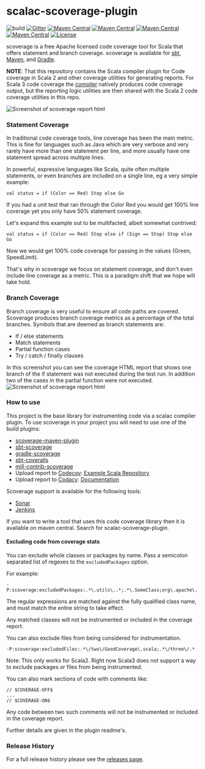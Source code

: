 # scalac-scoverage-plugin

![build](https://github.com/scoverage/scalac-scoverage-plugin/workflows/build/badge.svg)
[![Gitter](https://img.shields.io/gitter/room/scoverage/scoverage.svg)](https://gitter.im/scoverage/scoverage)
[![Maven Central](https://img.shields.io/maven-central/v/org.scoverage/scalac-scoverage-plugin_2.11.12.svg?label=latest%202.11%20Scala%20support%20[2.11.12]%20and%20latest%20version)](http://search.maven.org/#search|ga|1|g%3A%22org.scoverage%22%20AND%20a%3A%22scalac-scoverage-plugin_2.11.12%22)
[![Maven Central](https://img.shields.io/maven-central/v/org.scoverage/scalac-scoverage-plugin_2.12.16.svg?label=2.12%20Scala%20support%20)](http://search.maven.org/#search|ga|1|g%3A%22org.scoverage%22%20AND%20a%3A%22scalac-scoverage-plugin_2.12.16%22)
[![Maven Central](https://img.shields.io/maven-central/v/org.scoverage/scalac-scoverage-plugin_2.13.8.svg?label=2.13%20Scala%20support%20)](http://search.maven.org/#search|ga|1|g%3A%22org.scoverage%22%20AND%20a%3A%22scalac-scoverage-plugin_2.13.8%22)
[![Maven Central](https://img.shields.io/maven-central/v/org.scoverage/scalac-scoverage-domain_3.svg?label=3%20Scala%20support%20)](http://search.maven.org/#search|ga|1|g%3A%22org.scoverage%22%20AND%20a%3A%22scalac-scoverage-domain_3%22)
[![License](http://img.shields.io/:license-Apache%202-red.svg)](http://www.apache.org/licenses/LICENSE-2.0.txt)

scoverage is a free Apache licensed code coverage tool for Scala that offers
statement and branch coverage.  scoverage is available for
[sbt](https://github.com/scoverage/sbt-scoverage),
[Maven](https://github.com/scoverage/scoverage-maven-plugin), and
[Gradle](https://github.com/scoverage/gradle-scoverage).


**NOTE**: That this repository contains the Scala compiler plugin for Code coverage
in Scala 2 and other coverage utilities for generating reports. For Scala 3 code
coverage the [compiler](https://github.com/lampepfl/dotty) natively produces
code coverage output, but the reporting logic utilities are then shared with the
Scala 2 code coverage utilities in this repo.

![Screenshot of scoverage report html](misc/screenshot2.png)

### Statement Coverage

In traditional code coverage tools, line coverage has been the main metric. 
This is fine for languages such as Java which are very verbose and very rarely have more than one
statement per line, and more usually have one statement spread across multiple lines.

In powerful, expressive languages like Scala, quite often multiple statements, or even branches
are included on a single line, eg a very simple example:

```
val status = if (Color == Red) Stop else Go
```

If you had a unit test that ran through the Color Red you would get 100% line coverage
yet you only have 50% statement coverage.

Let's expand this example out to be multifacted, albeit somewhat contrived:

```
val status = if (Color == Red) Stop else if (Sign == Stop) Stop else Go
```

Now we would get 100% code coverage for passing in the values (Green, SpeedLimit).

That's why in scoverage we focus on statement coverage, and don't even include line coverage as a metric.
This is a paradigm shift that we hope will take hold.

### Branch Coverage

Branch coverage is very useful to ensure all code paths are covered. Scoverage produces branch coverage metrics
as a percentage of the total branches. Symbols that are deemed as branch statements are:

* If / else statements
* Match statements
* Partial function cases
* Try / catch / finally clauses

In this screenshot you can see the coverage HTML report that shows one branch of the if statement was not
executed during the test run. In addition two of the cases in the partial function were not executed.
![Screenshot of scoverage report html](misc/screenshot1.png)

### How to use

This project is the base library for instrumenting code via a scalac compiler plugin. To use scoverage in your
project you will need to use one of the build plugins:

* [scoverage-maven-plugin](https://github.com/scoverage/scoverage-maven-plugin)
* [sbt-scoverage](https://github.com/scoverage/sbt-scoverage)
* [gradle-scoverage](https://github.com/scoverage/gradle-scoverage)
* [sbt-coveralls](https://github.com/scoverage/sbt-coveralls)
* [mill-contrib-scoverage](https://www.lihaoyi.com/mill/page/contrib-modules.html#scoverage)
* Upload report to [Codecov](https://codecov.io): [Example Scala Repository](https://github.com/codecov/example-scala)
* Upload report to [Codacy](https://www.codacy.com/): [Documentation](https://support.codacy.com/hc/en-us/articles/207279819-Coverage)

Scoverage support is available for the following tools:

* [Sonar](https://github.com/RadoBuransky/sonar-scoverage-plugin)
* [Jenkins](https://github.com/jenkinsci/scoverage-plugin)

If you want to write a tool that uses this code coverage library then it is available on maven central.
Search for scalac-scoverage-plugin.

#### Excluding code from coverage stats

You can exclude whole classes or packages by name. Pass a semicolon separated
list of regexes to the `excludedPackages` option.

For example:

    -P:scoverage:excludedPackages:.*\.utils\..*;.*\.SomeClass;org\.apache\..*

The regular expressions are matched against the fully qualified class name, and must match the entire string to take effect.

Any matched classes will not be instrumented or included in the coverage report.

You can also exclude files from being considered for instrumentation.

    -P:scoverage:excludedFiles:.*\/two\/GoodCoverage\.scala;.*\/three\/.*

Note: This only works for Scala2. Right now Scala3 does not support
a way to exclude packages or files from being instrumented.

You can also mark sections of code with comments like:

    // $COVERAGE-OFF$
    ...
    // $COVERAGE-ON$

Any code between two such comments will not be instrumented or included in the coverage report.

Further details are given in the plugin readme's.

### Release History

For a full release history please see the [releases
page](https://github.com/scoverage/scalac-scoverage-plugin/releases).
